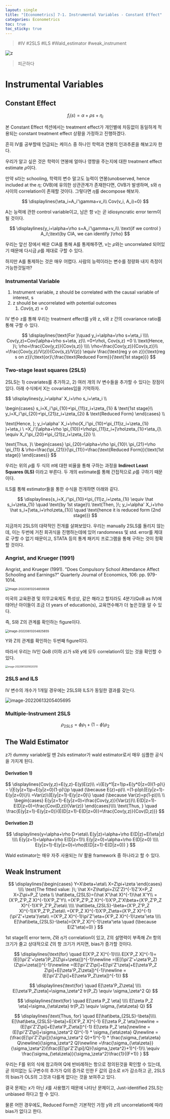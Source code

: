 ```yaml
---
layout: single
title: "[Econometrics] 7-1. Instrumental Variables - Constant Effect"
categories: Econometrics
toc: true
toc_sticky: true
---
```


> #IV #2SLS #ILS #Wald_estimator #weak_instrument



![z](../../assets/images/2022-05-11-econometrics_7/z.png)

> 피곤하다
>




# Instrumental Variables

## Constant Effect


$$
f_i(s)=\alpha+\rho s+\eta_i
$$



본 Constant Effect 섹션에서는 treatment effect가 개인별에 차등없이 동일하게 적용되는 constant treatment effect 상황을 가정하고 진행하겠다.

흔히 IV를 공부할때 언급되는 케이스 중 하나인 학력과 연봉의 인과추론을 해보고자 한다.

우리가 알고 싶은 것은 학력이 연봉에 얼마나 영향을 주는지에 대한 treatment effect estimate $\rho$이다.

 

만약 s라는 schooling, 학력의 변수 말고도 능력이 연봉(unobserved, hence included at the $\eta$; OVB)에 유의한 상관관계가 존재한다면, OVB가 발생하며, s와 $\eta$ 사이의 correlation이 존재할 것이다. 그렇다면 $\eta$를 decompose 해보자.



$$
\displaylines{\eta_i=A_i'\gamma+v_i\\
Cov(v_i, A_i)=0}
$$



A는 능력에 관한 control variable이고, 남은 항 v는 곧 idiosyncratic error term이 될 것이다.



$$
\displaylines{y_i=\alpha+\rho s+A_i'\gamma+v_i\\
\text{if we control } A_i\;\text{by CIA, we can identify }\rho}
$$



우리는 앞선 장에서 배운 CIA를 통해 A를 통제해주면, v는 $\rho$와는 uncorrelated 되어있기 때문에 다시금 $\rho$를 제대로 구할 수 있다.

하지만 A를 통제하는 것은 매우 어렵다. 사람의 능력이라는 변수를 정량화 내지 측정이 가능한것일까?



### Instrumental Variable



1. Instrument variable, z should be correlated with the causal variable of interest, s
2. z should be uncorrelated with potential outcomes
   1. $Cov(\eta, z)=0$



IV 변수 z를 통해 우리는 treatment effect를 y와 z, s와 z 간의 covariance ratio를 통해 구할 수 있다.



$$
\displaylines{\text{For }\quad y_i=\alpha+\rho s+\eta_i
\\\\
Cov(y,z)=Cov(\alpha+\rho s+\eta, z)\\
=0+\rho\, Cov(s,z) +0
\\
\text{Hence, }\; \rho=\frac{Cov(y,z)}{Cov(s,z)}
\\\\
\rho=\frac{Cov(y,z)}{Cov(s,z)}\\
=\frac{Cov(y,z)/V(z)}{Cov(s,z)/V(z)}
\equiv \frac{\text{reg y on z}}{\text{reg s on z}}\;\text{or}\;\frac{\text{Reduced Form}}{\text{1st stage}}}
$$





### Two-stage least squares (2SLS)

2SLS는 1) covariates를 추가하고, 2) 여러 개의 IV 변수들을 추가할 수 있다는 장점이 있다. 아래 수식에서 X는 covariates임을 기억하자.



$$
\displaylines{y_i=\alpha' X_i+\rho s_i+\eta_i 
\\\\

\begin{cases}
s_i=X_i'\pi_{10}+\pi_{11}z_i+\zeta_{1i} & \text{1st stage}\\\\
y_i=X_i'\pi_{20}+\pi_{21}z_i+\zeta_{2i} & \text{Reduced Form}
\end{cases}
\\\\

\text{Hence, }\; y_i=\alpha' X_i+\rho(X_i'\pi_{10}+\pi_{11}z_i+\zeta_{1i} )+\eta_i \\
=X_i'(\alpha+\rho \pi_{10})+\rho\pi_{11}z_i+[\rho\zeta_{1i}+\eta_i]\\
\equiv X_i'\pi_{20}+\pi_{21}z_i+\zeta_{2i}
\\\\

\text{Thus, }\\
\begin{cases}
\pi_{20}=\alpha+\rho \pi_{10}\\
\pi_{21}=\rho \pi_{11} & \rho=\frac{\pi_{21}}{\pi_{11}}=\frac{\text{Reduced Form}}{\text{1st stage}}
\end{cases}}
$$



우리는 위의 $\rho$를 두 식의 $\pi$에 대한 비율을 통해 구하는 과정을 **Indirect Least Squares (ILS)** 이라고 부른다. 두 개의 estimate를 통해 간접적으로 $\rho$를 구하기 때문이다.

ILS를 통해 estimator들을 통한 수식을 전개하면 아래와 같다.



$$
\displaylines{s_i=X_i'\pi_{10}+\pi_{11}z_i+\zeta_{1i} \equiv \hat s_i+\zeta_{1i} \quad \text{by 1st stage}\\
\text{Then, }\; y_i=\alpha' X_i+\rho \hat s_i+[\eta_i+\rho\zeta_{1i}] \quad \text{hence it is reduced form (2nd stage)}} 
$$




지금까지 2SLS의 대략적인 전개를 살펴보았다. 우리는 manually 2SLS를 돌리지 않는데, 이는 두번에 거친 회귀식을 진행하는데에 있어 randomness 및 std. error를 제대로 구할 수 없기 때문이고, STATA 등의 통계 패키지 프로그램을 통해 구하는 것이 정확할 것이다.



### Angrist, and Krueger (1991)

Angrist, and Krueger (1991). "Does Compulsory School Attendance Affect Schooling and Earnings?" Quarterly Journal of Economics, 106: pp. 979-1014.



<img src="../../assets/images/2022-05-11-econometrics_7/image-20220613204659938.png" alt="image-20220613204659938" style="zoom: 67%;" />

미국의 교육환경 및 의무교육제도 특성상, 같은 해라고 할지라도 4분기(QoB as IV)에 태어난 아이들이 조금 더 years of education(s), 교육연수해가 더 높은것을 알 수 있다.

즉, S와 Z의 관계를 확인하는 figure이다.





<img src="../../assets/images/2022-05-11-econometrics_7/image-20220613204825855.png" alt="image-20220613204825855" style="zoom: 67%;" />

Y와 Z의 관계를 확인하는 두번째 figure이다.



따라서 우리는 IV인 QoB (이하 z)가 s와 y에 모두 correlation이 있는 것을 확인할 수 있다.

<img src="../../assets/images/2022-05-11-econometrics_7/image-20220613205020310.png" alt="image-20220613205020310" style="zoom:50%;" />





### 2SLS and ILS

IV 변수의 개수가 1개일 경우에는 2SLS와 ILS가 동일한 결과를 갖는다.

![image-20220613205405695](../../assets/images/2022-05-11-econometrics_7/image-20220613205405695.pngx)	



### Multiple-Instrument 2SLS


$$
\rho_{2SLS}=\phi\rho_1+(1-\phi)\rho_2
$$




## The Wald Estimator

z가 dummy variable일 땐 2sls estimator가 wald estimator로서 매우 심플한 공식을 가지게 된다.



#### Derivation 1)

$$
\displaylines{Cov(y,z)=E(y,z)-E(y)E(z)\\
=\{E(y*1|z=1)p+E(y*0|z=0)(1-p)\} - \{E(y|z=1)p+E(y|z=0)(1-p)\}p \quad (\because E(z)=p)\\
=(1-p)p\{E(y|z=1)-E(y|z=0)\}\\
=Var(z)\{E(y|z=1)-E(y|z=0)\} \quad (\because Var(z)=p(1-p))\\
\\
\begin{cases}
E(y|z=1)-E(y|z=0)=\frac{Cov(y,z)}{Var(z)}\\
E(D|z=1)-E(D|z=0)=\frac{Cov(D,z)}{Var(z)}
\end{cases}\\\\
\text{Thus, } \quad \frac{E(y|z=1)-E(y|z=0)}{E(D|z=1)-E(D|z=0)}=\frac{Cov(y,z)}{Cov(D,z)}}
$$



#### Derivation 2)

$$
\displaylines{y=\alpha+\rho D+\eta\\
E(y|z)=\alpha+\rho E(D|z)+E(\eta|z)
\\\\
E(y|z=1)=\alpha+\rho E(D|z=1)\\
E(y|z=0)=\alpha+\rho E(D|z=0)
\\\\
E(y|z=1)-E(y|z=0)=\rho(E(D|z=1)-E(D|z=0))
}
$$



Wald estimator는 매우 자주 사용되는 IV 활용 framework 중 하나라고 할 수 있다.



## Weak Instrument



$$
\displaylines{\begin{cases}
Y=X\beta+\eta\\
X=Z\pi+\zeta
\end{cases}
\\\\
\text{The fitted value: }\; \hat X=Z\hat\pi=Z(Z'Z)^{-1}Z'X=P_Z X=Z\pi+P_Z \zeta
\\
\hat\beta_{2SLS}=(\hat X'\hat X)^{-1}\hat X'Y\\
=(X'P_Z'P_Z X)^{-1}X'P_Z'Y\\
=(X'P_Z'P_Z X)^{-1}X'P_Z'X\beta+(X'P_Z'P_Z X)^{-1}X'P_Z'P_Z\eta\\
\\\\
\hat\beta_{2SLS}-\beta=(X'P_Z'P_Z X)^{-1}X'P_Z'P_Z\eta\\
=(X'P_Z X)^{-1}X'P_Z\eta=(X'P_Z X)^{-1}(\pi'Z'+\zeta')\eta\\
=(X'P_Z X)^{-1}\pi'Z'\eta+(X'P_Z X)^{-1}\zeta'\eta
\\\\
E[\hat\beta_{2SLS}-\beta]=(X'P_Z X)^{-1}\zeta'\eta \quad (\because E(Z'\eta)=0)
}
$$



1st stage의 error term, $\zeta$와 $\eta$가 correlation이 있고, Z의 설명력이 부족해 $Z\pi$ 항의 크기가 줄고 상대적으로 $\zeta$의 항 크기가 커지면, bias가 증가할 것이다.





$$
\displaylines{\text{for} \quad E[X'P_Z X]^{-1}\\\\
E[X'P_Z X]^{-1}=(E[(\pi'Z'+\zeta')P_Z(Z\pi+\zeta)])^{-1}\newline
=(E[(\pi'Z'+\zeta'P_Z)(Z\pi+\zeta)])^{-1}\newline
=(E[\pi'Z'Z\pi]+E[\pi'Z'\zeta]+E[\zeta'P_Z Z\pi]+E[\zeta'P_Z\zeta])^{-1}\newline
=(E[\pi'Z'Z\pi]+E[\zeta'P_Z\zeta])^{-1}}
$$

$$
\displaylines{\text{for} \quad E[\zeta'P_Z\zeta] 
\\\\
E[\zeta'P_Z\zeta]=\sigma_\zeta^2 tr(P_Z)  \equiv  \sigma_\zeta^2 Q}
$$

$$
\displaylines{\text{for} \quad E[\zeta P_Z \eta] \\\\
E[\zeta P_Z \eta]=\sigma_{\eta\zeta} tr(P_Z)  \equiv  \sigma_{\eta\zeta} Q}
$$



$$
\displaylines{\text{Thus, for} \quad E[\hat\beta_{2SLS}-\beta]\\\\
E[\hat\beta_{2SLS}-\beta]=E[X'P_Z X]^{-1} E[\zeta P_Z \eta]\newline
=(E[\pi'Z'Z\pi]+E[\eta'P_Z\eta])^{-1} E[\zeta P_Z \eta]\newline
=(E[\pi'Z'Z\pi]+\sigma_\zeta^2 Q)^{-1} * \sigma_{\eta\zeta} Q\newline
=(\frac{E[\pi'Z'Z\pi]}{\sigma_\zeta^2 Q}+1)^{-1} * \frac{\sigma_{\eta\zeta} Q\newline}{\sigma_\zeta^2 Q}\newline
=\frac{\sigma_{\eta\zeta}}{\sigma_\zeta^2}(\frac{E[\pi'Z'Z\pi]/Q}{\sigma_\zeta^2}+1)^{-1}\\
\equiv \frac{\sigma_{\eta\zeta}}{\sigma_\zeta^2}\frac{1}{(F+1)}
}
$$



우리는 F를 위의 식에 참고하여 Q에 반비례하는 항으로 정의된것을 확인할 수 있는데, 곧 의미없는 도구변수의 추가가 Q의 증가로 인한 F 값의 감소로 $\pi$가 감소하고 곧, 2SLS의 bias가 OLS의 그것과 다를게 없다는 것을 보여주고 있다.

결국 문제는 $x$가 아닌 $\hat x$를 사용했기 때문에 나타난 문제이고, Just-identified 2SLS는 unbiased 하다고 할 수 있다.

물론 어떤 경우에도, Reduced Form은 기본적인 가정 y와 z의 uncorrelation에 따라 bias가 없다고 한다.





